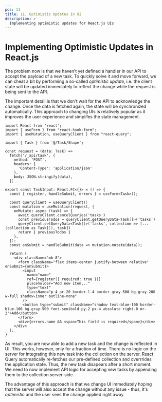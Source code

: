 ```yaml
---
pos: 11
title: 11. Optimistic Updates in UI
description: >
  Implementing optimistic updates for React.js UIs
---
```


# Implementing Optimistic Updates in React.js

The problem now is that we haven't yet defined a handler in our API to accept the payload of a new task. To quickly solve it and move forward, we can cheat a bit by performing a so-called *optimistic update*, i.e. the client state will be updated immediately to reflect the change while the request is being sent to the API.

The important detail is that we don't wait for the API to acknowledge the change. Once the data is fetched again, the state will be synchronized automatically. This approach to changing UIs is relatively popular as it improves the user experience and simplifes the state management.

```tsx{3,19-27}
import React from 'react';
import { useForm } from "react-hook-form";
import { useMutation, useQueryClient } from "react-query";

import { Task } from '@/Task/Shape';

const request = (data: Task) =>
  fetch('/_api/task', {
    method: 'POST',
    headers: {
      'Content-Type': 'application/json'
    },
    body: JSON.stringify(data),
  })

export const TaskInput: React.FC<{}> = () => {
  const { register, handleSubmit, errors } = useForm<Task>();

  const queryClient = useQueryClient()
  const mutation = useMutation(request, {
    onMutate: async (task) => {
      await queryClient.cancelQueries('tasks')
      const previousTodos = queryClient.getQueryData<Task[]>('tasks')
      queryClient.setQueryData<Task[]>('tasks', collection => [...(collection as Task[]), task])
      return { previousTodos }
    },
  });
  const onSubmit = handleSubmit(data => mutation.mutate(data));

  return (
    <div className="mb-8">
      <form className="flex items-center justify-between relative" onSubmit={onSubmit}>
        <input
          name="name"
          ref={register({ required: true })}
          placeholder="Add new item..."
          type="text"
          className="p-4 pr-20 border-l-4 border-gray-500 bg-gray-200 w-full shadow-inner outline-none"
        />
        <button type="submit" className="shadow text-blue-100 border-blue-100 bg-gray-500 font-semibold py-2 px-4 absolute right-0 mr-2">Add</button>
      </form>
      <div>{errors.name && <span>This field is required</span>}</div>
    </div>
  );.
}
```

As result, you are now able to add a new task and the change is reflected in UI. This works, however, only for a fraction of time. There is no logic on the server for integrating this new task into the collection on the server. React Query automatically re-fetches our pre-defined collection and overrrides the application state. Thus, the new task disapears after a short moment. We need to now implement API logic for accepting new tasks by appending them to the collection server-side.

The advantage of this approach is that we change UI immediately hoping that the server will also accept the change without any issue - thus, it's *optimistic* and the user sees the change applied right away.

